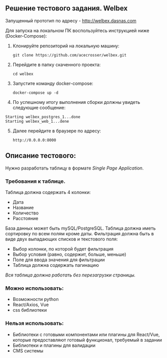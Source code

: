 ## Решение тестового задания. Welbex

Запущенный прототип по адрeсу - http://welbex.dasnas.com

Для запуска на локальном ПК воспользуйтесь инструкцией ниже (Docker-Compose):
1. Клонируйте репозиторий на локальную машину: 

    ```git clone https://github.com/acecrosser/welbex.git```

2. Перейдите в папку скаченного проекта:

    ```cd welbex```

3. Запустите команду docker-compose:

    ```docker-compose up -d```

4. По успешному итогу выполнения сборки должны увидеть следующие сообщение:
```
Starting welbex_postgres_1...done 
Starting welbex_web_1...dene
```
5. Далее перейдите в браузере по адресу:

    ```http://0.0.0.0:8000```


## Описание тестового: 
Нужно разработать таблицу в формате *Single Page Application*.

### Требования к таблице.
Таблица должна содержать 4 колонки:
* Дата
* Название
* Количество
* Расстояние

База данных может быть mySQL/PostgreSQL.
Таблица должна иметь сортировку по всем полям кроме даты. 
Фильтрация должна быть в виде двух выпадающих списков и текстового поля:
* Выбор колонки, по которой будет фильтрация
* Выбор условия (равно, содержит, больше, меньше)
* Поле для ввода значения для фильтрации
* Таблица должна содержать пагинацию

*Вся таблица должна работать без перезагрузки страницы.*

### Можно использовать:
* Возможности python
* React/Axios, Vue
* css библиотеки

### Нельзя использовать:
* Библиотеки с готовыми компонентами или плагины для React/Vue, которые предоставляют готовый функционал, требуемый в задании
* Библиотеки и плагины для валидации
* CMS системы
